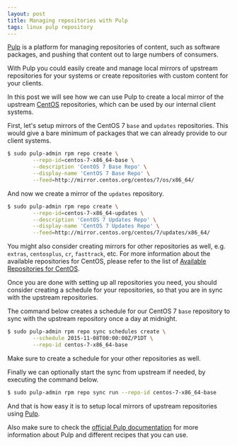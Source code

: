 ```yaml
---
layout: post
title: Managing repositories with Pulp
tags: linux pulp repository
---
```

[Pulp](http://www.pulpproject.org/) is a platform for managing
repositories of content, such as software packages, and pushing that
content out to large numbers of consumers.

With Pulp you could easily create and manage local mirrors of upstream
repositories for your systems or create repositories with
custom content for your clients.

In this post we will see how we can use Pulp to create a local
mirror of the upstream [CentOS](https://centos.org/) repositories,
which can be used by our internal client systems.

First, let's setup mirrors of the CentOS 7 `base` and `updates`
repositories. This would give a bare minimum of packages that we can
already provide to our client systems.

```bash
$ sudo pulp-admin rpm repo create \
        --repo-id=centos-7-x86_64-base \
        --description 'CentOS 7 Base Repo' \
        --display-name 'CentOS 7 Base Repo' \
        --feed=http://mirror.centos.org/centos/7/os/x86_64/
```

And now we create a mirror of the `updates` repository.

```bash
$ sudo pulp-admin rpm repo create \
        --repo-id=centos-7-x86_64-updates \
        --description 'CentOS 7 Updates Repo' \
        --display-name 'CentOS 7 Updates Repo' \
        --feed=http://mirror.centos.org/centos/7/updates/x86_64/
```

You might also consider creating mirrors for other repositories as
well, e.g. `extras`, `centosplus`, `cr`, `fasttrack`, etc. For more
information about the available repositories for CentOS, please
refer to the list of
[Available Repositories for CentOS](https://wiki.centos.org/AdditionalResources/Repositories).

Once you are done with setting up all repositories you need,
you should consider creating a schedule for your repositories, so that
you are in sync with the upstream repositories.

The command below creates a schedule for our CentOS 7 `base`
repository to sync with the upstream repository once a day at midnight.

```bash
$ sudo pulp-admin rpm repo sync schedules create \
        --schedule 2015-11-08T00:00:00Z/P1DT \
        --repo-id centos-7-x86_64-base
```

Make sure to create a schedule for your other repositories as well.

Finally we can optionally start the sync from upstream if needed, by
executing the command below.

```bash
$ sudo pulp-admin rpm repo sync run --repo-id centos-7-x86_64-base
```

And that is how easy it is to setup local mirrors of upstream
repositories using [Pulp](http://www.pulpproject.org/).

Also make sure to check the
[official Pulp documentation](http://www.pulpproject.org/docs/) for
more information about Pulp and different recipes that you can use.
